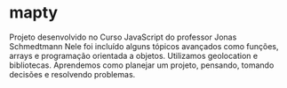 # mapty
Projeto desenvolvido no Curso JavaScript do professor Jonas Schmedtmann
Nele foi incluído alguns tópicos avançados como funções, arrays e programação orientada a objetos.
Utilizamos geolocation e bibliotecas. 
Aprendemos como planejar um projeto, pensando, tomando decisões e resolvendo problemas.
